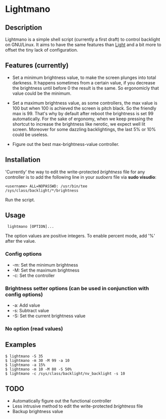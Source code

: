Lightmano
===================

## Description
Lightmano is a simple shell script (currently a first draft) to control
backlight on GNU/Linux. It aims to have the same features than
[Light](https://github.com/haikarainen/light) and a bit more to offset the tiny
lack of configuration.

## Features (currently)

* Set a minimum brightness value, to make the screen plunges into total darkness.
It happens sometimes from a certain value, if you decrease the brightness until
before 0 the result is the same. So ergonomicly that value could be the minimum.

* Set a maximum brightness value, as some controllers, the max value is 100 but
when 100 is achieved the screen is pitch black. So the friendly max is 99.
That's why by default after reboot the brightness is set 99 automatically.
For the sake of ergonomy, when we keep pressing the shortcut to increase
the brightness like nerotic, we expect well lit screen. Moreover for some
dazzling backlightings, the last 5% or 10% could be useless.

* Figure out the best max-brightness-value controller.

## Installation

'Currently' the way to edit the write-protected *brightness* file for any
controller is to add the following line in your *sudoers* file via
**sudo visudio**:

`<username> ALL=NOPASSWD: /usr/bin/tee /sys/class/backlight/*/brightness`

Run the script.

## Usage
<code> lightmano [OPTION]... </code>

The option values are positive integers.
To enable percent mode, add '%' after the value.

### Config options
* -m:	Set the minimum brightness
* -M:	Set the maximum brightness
* -c:	Set the controller

### Brightness setter options (can be used in conjunction with config options)
* -a:	Add value
* -s:	Subtract value
* -S:	Set the current brightness value

### No option (read values)

## Examples
```
$ lightmano -S 35
$ lightmano -m 30 -M 99 -a 10
$ lightmano -a 15%
$ lightmano -m 10 -M 80 -S 50%
$ lightmano -c /sys/class/backlight/nv_backlight -s 10
```

## TODO
* Automatically figure out the functional controller
* Less intrusive method to edit the write-protected *brightness* file
* Backup brightness value
